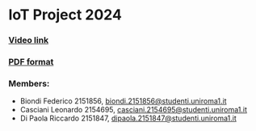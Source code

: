 # IoT Project 2024

### [Video link](https://youtu.be/uOjWqldErBI)

### [PDF format](https://github.com/FedBio01/IoT-project/blob/5fe79140623276ccabc3f4e870920f7ef18a8a2b/Report_IoT_2024_Biondi-Casciani-Di%20Paola.pdf)

### Members:
- Biondi Federico 2151856, biondi.2151856@studenti.uniroma1.it
- Casciani Leonardo 2154695, casciani.2154695@studenti.uniroma1.it
- Di Paola Riccardo 2151847, dipaola.2151847@studenti.uniroma1.it


